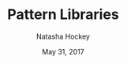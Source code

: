 ---
date: May 31, 2017
title: Pattern Libraries
author: Natasha Hockey
link: https://blog.prototypr.io/pattern-libraries-5d627c5c65b4
description: Whilst the initial period of designing and developing a pattern library may take a while, the benefits that follow will save time and improve the code base.
tags:
- patterns
- process

# ================================
# ARTICLE TAGS AVAILABLE
# ================================
# - animation
# - code
# - contribution
# - design-tokens
# - figma
# - leadership
# - patterns
# - process
# - sketch
# ================================
---